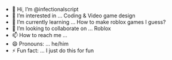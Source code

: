 - 👋 Hi, I’m @infectionalscript
- 👀 I’m interested in ... Coding & Video game design
- 🌱 I’m currently learning ... How to make roblox games I guess?
- 💞️ I’m looking to collaborate on ... Roblox
- 📫 How to reach me ... 
- 😄 Pronouns: ... he/him
- ⚡ Fun fact: ... I just do this for fun
<!---
infectionalscript/infectionalscript is a ✨ special ✨ repository because its `README.md` (this file) appears on your GitHub profile.
You can click the Preview link to take a look at your changes.
--->
